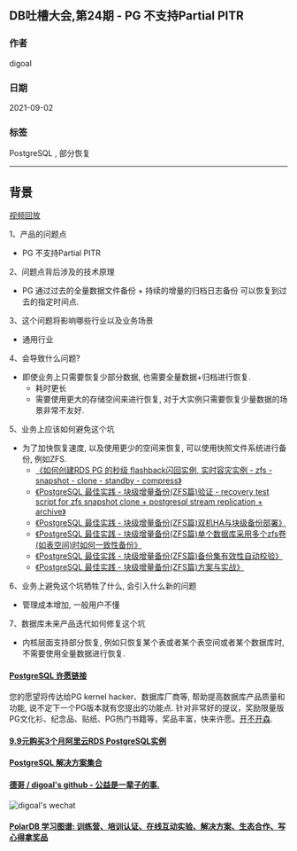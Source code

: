 ## DB吐槽大会,第24期 - PG 不支持Partial PITR  
  
### 作者  
digoal  
  
### 日期  
2021-09-02  
  
### 标签  
PostgreSQL , 部分恢复   
  
----  
  
## 背景  
[视频回放](https://www.bilibili.com/video/BV1gU4y1P7z9/)  
  
1、产品的问题点  
- PG 不支持Partial PITR  
  
2、问题点背后涉及的技术原理  
- PG 通过过去的全量数据文件备份 + 持续的增量的归档日志备份 可以恢复到过去的指定时间点.  
  
3、这个问题将影响哪些行业以及业务场景  
- 通用行业  
  
4、会导致什么问题?  
- 即使业务上只需要恢复少部分数据, 也需要全量数据+归档进行恢复.   
    - 耗时更长  
    - 需要使用更大的存储空间来进行恢复, 对于大实例只需要恢复少量数据的场景非常不友好.   
  
5、业务上应该如何避免这个坑  
- 为了加快恢复速度, 以及使用更少的空间来恢复, 可以使用快照文件系统进行备份, 例如ZFS.   
    - [《如何创建RDS PG 的秒级 flashback闪回实例, 实时容灾实例 - zfs - snapshot - clone - standby - compress》](../202003/20200321_02.md)    
    - [《PostgreSQL 最佳实践 - 块级增量备份(ZFS篇)验证 - recovery test script for zfs snapshot clone + postgresql stream replication + archive》](../201608/20160823_09.md)    
    - [《PostgreSQL 最佳实践 - 块级增量备份(ZFS篇)双机HA与块级备份部署》](../201608/20160823_08.md)    
    - [《PostgreSQL 最佳实践 - 块级增量备份(ZFS篇)单个数据库采用多个zfs卷(如表空间)时如何一致性备份》](../201608/20160823_07.md)    
    - [《PostgreSQL 最佳实践 - 块级增量备份(ZFS篇)备份集有效性自动校验》](../201608/20160823_06.md)    
    - [《PostgreSQL 最佳实践 - 块级增量备份(ZFS篇)方案与实战》](../201608/20160823_05.md)    
  
6、业务上避免这个坑牺牲了什么, 会引入什么新的问题  
- 管理成本增加, 一般用户不懂  
  
7、数据库未来产品迭代如何修复这个坑  
- 内核层面支持部分恢复, 例如只恢复某个表或者某个表空间或者某个数据库时, 不需要使用全量数据进行恢复.   
    
  
#### [PostgreSQL 许愿链接](https://github.com/digoal/blog/issues/76 "269ac3d1c492e938c0191101c7238216")
您的愿望将传达给PG kernel hacker、数据库厂商等, 帮助提高数据库产品质量和功能, 说不定下一个PG版本就有您提出的功能点. 针对非常好的提议，奖励限量版PG文化衫、纪念品、贴纸、PG热门书籍等，奖品丰富，快来许愿。[开不开森](https://github.com/digoal/blog/issues/76 "269ac3d1c492e938c0191101c7238216").  
  
  
#### [9.9元购买3个月阿里云RDS PostgreSQL实例](https://www.aliyun.com/database/postgresqlactivity "57258f76c37864c6e6d23383d05714ea")
  
  
#### [PostgreSQL 解决方案集合](https://yq.aliyun.com/topic/118 "40cff096e9ed7122c512b35d8561d9c8")
  
  
#### [德哥 / digoal's github - 公益是一辈子的事.](https://github.com/digoal/blog/blob/master/README.md "22709685feb7cab07d30f30387f0a9ae")
  
  
![digoal's wechat](../pic/digoal_weixin.jpg "f7ad92eeba24523fd47a6e1a0e691b59")
  
  
#### [PolarDB 学习图谱: 训练营、培训认证、在线互动实验、解决方案、生态合作、写心得拿奖品](https://www.aliyun.com/database/openpolardb/activity "8642f60e04ed0c814bf9cb9677976bd4")
  
